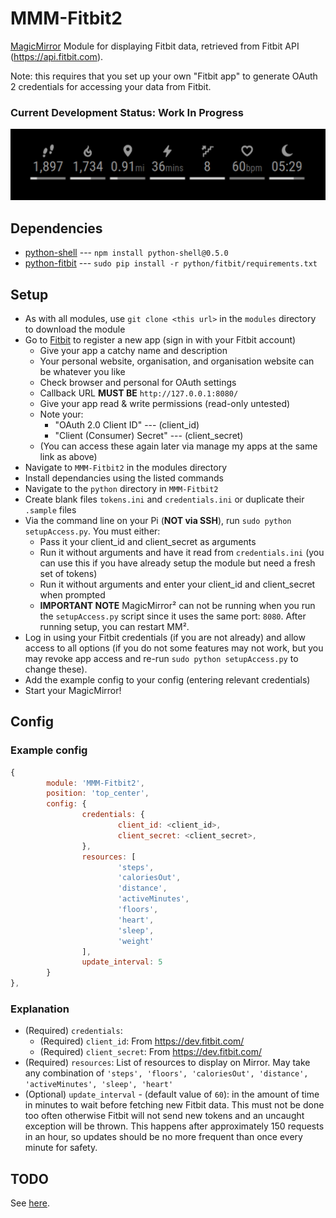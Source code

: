 MMM-Fitbit2
===
[MagicMirror](https://github.com/MichMich/MagicMirror) Module for displaying Fitbit data, retrieved from Fitbit API (https://api.fitbit.com).

Note: this requires that you set up your own "Fitbit app" to generate OAuth 2 credentials for accessing your data from Fitbit.

### Current Development Status: Work In Progress

![](screenshot.png)

Dependencies
---
* [python-shell](https://www.npmjs.com/package/python-shell) --- `npm install python-shell@0.5.0`
* [python-fitbit](https://github.com/orcasgit/python-fitbit) --- `sudo pip install -r python/fitbit/requirements.txt`

Setup
---
* As with all modules, use `git clone <this url>` in the `modules` directory to download the module
* Go to [Fitbit](https://dev.fitbit.com/) to register a new app (sign in with your Fitbit account)
	* Give your app a catchy name and description
	* Your personal website, organisation, and organisation website can be whatever you like
	* Check browser and personal for OAuth settings
	* Callback URL **MUST BE** `http://127.0.0.1:8080/`
	* Give your app read & write permissions (read-only untested)
	* Note your:
		* "OAuth 2.0 Client ID" --- (client_id)
		* "Client (Consumer) Secret" --- (client_secret)
	* (You can access these again later via manage my apps at the same link as above)
* Navigate to `MMM-Fitbit2` in the modules directory
* Install dependancies using the listed commands
* Navigate to the `python` directory in `MMM-Fitbit2`
* Create blank files `tokens.ini` and `credentials.ini` or duplicate their `.sample` files
* Via the command line on your Pi (**NOT via SSH**), run `sudo python setupAccess.py`. You must either:
	* Pass it your client_id and client_secret as arguments
	* Run it without arguments and have it read from `credentials.ini` (you can use this if you have already setup the module but need a fresh set of tokens)
	* Run it without arguments and enter your client_id and client_secret when prompted
	* **IMPORTANT NOTE** MagicMirror² can not be running when you run the `setupAccess.py` script since it uses the same port: `8080`. After running setup, you can restart MM².
* Log in using your Fitbit credentials (if you are not already) and allow access to all options (if you do not some features may not work, but you may revoke app access and re-run `sudo python setupAccess.py` to change these).
* Add the example config to your config (entering relevant credentials)
* Start your MagicMirror!

Config
---
### Example config
````javascript
{
		module: 'MMM-Fitbit2',
		position: 'top_center',
		config: {
				credentials: {
						client_id: <client_id>,
						client_secret: <client_secret>,
				},
				resources: [
						'steps',
						'caloriesOut',
						'distance',
						'activeMinutes',
						'floors',
						'heart',
						'sleep',
						'weight'
				],
				update_interval: 5
		}
},

````
### Explanation
* (Required) `credentials`:
	* (Required) `client_id`: From https://dev.fitbit.com/
	* (Required) `client_secret`: From https://dev.fitbit.com/
* (Required) `resources`: List of resources to display on Mirror. May take any combination of `'steps', 'floors', 'caloriesOut', 'distance', 'activeMinutes', 'sleep', 'heart'`
* (Optional) `update_interval` - (default value of `60`): in the amount of time in minutes to wait before fetching new Fitbit data. This must not be done too often otherwise Fitbit will not send new tokens and an uncaught exception will be thrown. This happens after approximately 150 requests in an hour, so updates should be no more frequent than once every minute for safety.

TODO
---
See [here](TODO.md).
